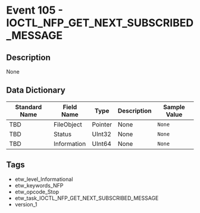 # Event 105 - IOCTL_NFP_GET_NEXT_SUBSCRIBED_MESSAGE

## Description
None

## Data Dictionary
|Standard Name|Field Name|Type|Description|Sample Value|
|---|---|---|---|---|
|TBD|FileObject|Pointer|None|`None`|
|TBD|Status|UInt32|None|`None`|
|TBD|Information|UInt64|None|`None`|

## Tags
* etw_level_Informational
* etw_keywords_NFP
* etw_opcode_Stop
* etw_task_IOCTL_NFP_GET_NEXT_SUBSCRIBED_MESSAGE
* version_1